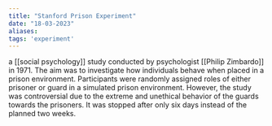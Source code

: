 ```yaml
---
title: "Stanford Prison Experiment"
date: "18-03-2023"
aliases: 
tags: 'experiment'
---
```


a [[social psychology]] study conducted by psychologist [[Philip Zimbardo]] in 1971. The aim was to investigate how individuals behave when placed in a prison environment. Participants were randomly assigned roles of either prisoner or guard in a simulated prison environment. However, the study was controversial due to the extreme and unethical behavior of the guards towards the prisoners. It was stopped after only six days instead of the planned two weeks.